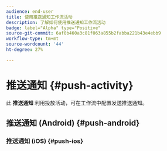 ```yaml
---
audience: end-user
title: 使用推送通知工作流活动
description: 了解如何使用推送通知工作流活动
badge: label="Alpha" type="Positive"
source-git-commit: 6af0b460a3c81f063a855b2fabba221b43e4ebb9
workflow-type: tm+mt
source-wordcount: '44'
ht-degree: 27%

---
```



# 推送通知 {#push-activity}

此 **推送通知** 利用投放活动，可在工作流中配置发送推送通知。

## 推送通知 (Android) {#push-android}

### 推送通知 (iOS) {#push-ios}

